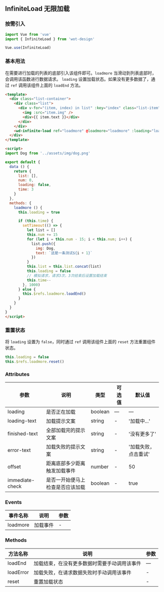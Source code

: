 ## InfiniteLoad 无限加载

### 按需引入

```javascript
import Vue from 'vue'
import { InfiniteLoad } from 'wot-design'

Vue.use(InfiniteLoad)
```

### 基本用法

在需要进行加载的列表的底部引入该组件即可。`loadmore` 当滑动到列表底部时，会调用该函数进行数据请求。
`loading` 设置加载状态。如果没有更多数据了，通过 `ref` 调用该组件上面的 `loadEnd` 方法。


```html
<template>
  <div class="list-container">
    <div class="list">
      <div v-for="(item, index) in list" :key="index" class="list-item">
        <img :src="item.img" />
        <div>{{ item.text }}</div>
      </div>
    </div>
    <wd-infinite-load ref="loadmore" @loadmore="loadmore" :loading="loading"></wd-infinite-load>
  </div>
</template>

<script>
import Dog from '../assets/img/dog.png'

export default {
  data () {
    return {
      list: [],
      num: 0,
      loading: false,
      time: 3
    }
  },
  methods: {
    loadmore () {
      this.loading = true

      if (this.time) {
        setTimeout(() => {
          let list = []
          this.num += 15
          for (let i = this.num - 15; i < this.num; i++) {
            list.push({
              img: Dog,
              text: `这是一条测试${i + 1}`
            })
          }
          this.list = this.list.concat(list)
          this.loading = false
          // 模拟请求，请求3次，3次结束后设置加载结束
          this.time--
        }, 1000)
      } else {
        this.$refs.loadmore.loadEnd()
      }
    }
  }
}
</script>
```

### 重置状态

将 `loading` 设置为 `false`，同时通过 `ref` 调用该组件上面的 `reset` 方法重置组件状态。

```javascript
this.loading = false
this.$refs.loadmore.reset()
```

### Attributes
| 参数      | 说明                                 | 类型      | 可选值       | 默认值   |
|---------- |------------------------------------ |---------- |------------- |-------- |
| loading      |	是否正在加载                |	boolean    |	—           |	—       |
| loading-text    | 加载提示文案                      |	string    |	-         |	'加载中...' |
| finished-text      | 全部加载完的提示文案                  | string | - | '没有更多了' |
| error-text  | 加载失败的提示文案                  | string | - | '加载失败，点击重试' |
| offset       | 距离底部多少距离触发加载事件        | number | - | 50 |
| immediate-check       | 是否一开始便马上检查是否应该加载  | boolean | - | true |

### Events

| 事件名称      | 说明                                 | 参数     |
|------------- |------------------------------------ |--------- |
| loadmore        | 加载事件                    | -       |

### Methods

| 方法名称      | 说明       | 参数   |
|------------- |----------- |---------  |
| loadEnd      | 加载结束，在没有更多数据时需要手动调用该事件 | —  |
| loadError    | 加载失败，在请求数据失败时手动调用该事件 | -  |
| reset | 重置加载状态 | - |
